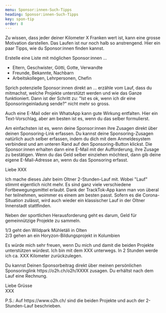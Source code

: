 ```yaml
---
menu: Sponsor:innen-Such-Tipps
heading: Sponsor:innen-Such-Tipps
key: spon-tip
order: 8
---
```



<div class="uk-child-width-1-1 uk-child-width-1-2@s" uk-grid>
<div>
<p>Zu wissen, dass jeder deiner Kilometer X Franken wert ist, kann eine grosse Motivation darstellen. Das Laufen ist nur noch halb so anstrengend. Hier ein paar Tipps, wie du Sponsor:innen finden kannst.</p>


<p>Erstelle eine Liste mit möglichen Sponsor:innen ...</p>


<ul>
<li>Eltern, Geschwister, Götti, Gotte, Verwandte</li>
<li>Freunde, Bekannte, Nachbarn</li>
<li>Arbeitskollegen, Lehrpersonen, Chefin</li>
</ul>


<p>Sprich potenzielle Sponsor:innen direkt an ... erzähle vom Lauf, dass du mitmachst, welche Projekte unterstützt werden und wie das Ganze funktioniert. Dann ist der Schritt zu: "Ist es ok, wenn ich dir eine Sponsoringeinladung sende?" nicht mehr so gross.</p>


<p>Auch eine E-Mail oder ein WhatsApp kann gute Wirkung entfalten. Hier ein Text-Vorschlag, aber am besten ist es, wenn du das selber formulierst.</p>


<p>Am einfachsten ist es, wenn deine Sponsor:innen ihre Zusagen direkt über deinen Sponsoring-Link erfassen. Du kannst deine Sponsoring-Zusagen natürlich auch selber erfassen, indem du dich mit dem Anmeldesystem verbindest und am unteren Rand auf den Sponsoring-Button klickst. Die Sponsor:innen erhalten dann eine E-Mail mit der Aufforderung, ihre Zusage zu bestätigen. Wenn du das Geld selber einziehen möchtest, dann gib deine eigene E-Mail-Adresse an, wenn du das Sponsoring erfasst.</p>
</div>
<div>
<div class="uk-text-small uk-background-muted uk-card uk-card-hover uk-card-default uk-card-body">


<p>Liebe XXX</p>

<p>Ich mache dieses Jahr beim Oltner 2-Stunden-Lauf mit. Wobei "Lauf" stimmt eigentlich nicht mehr. Es sind ganz viele verschiedene Fortbewegungsmittel erlaubt. Dank der TrackTok-App kann man von überal her teilnehmen, woimmer es einem am besten passt. Sofern es die Corona-Situation zulässt, wird auch wieder ein klassischer Lauf in der Oltner Innenstadt stattfinden.</p>


<p>Neben der sportlichen Herausforderung geht es darum, Geld für gemeinnützige Projekte zu sammeln.</p>


<p>1/3 geht den Wildpark Mühletäli in Olten<br/>
2/3 gehen an ein Horyzon-Bildungsprojekt in Kolumbien</p>


<p>Es würde mich sehr freuen, wenn Du mich und damit die beiden Projekte unterstützen würdest. Ich bin mit dem XXX unterwegs. In 2 Stunden werde ich ca. XXX Kilometer zurückzulegen.</p>

<p>Du kannst Deinen Sponsorbeitrag direkt über meinen persönlichen Sponsoringlink https://o2h.ch/o2h/XXXX zusagen. Du erhältst nach dem Lauf eine Rechnung.</p>


<p>Liebe Grüsse<br/>
XXX</p>


<p>P.S.: Auf https://www.o2h.ch/ sind die beiden Projekte und auch der 2-Stunden-Lauf beschrieben.</p>


</div></div>
</div>


